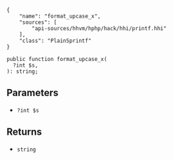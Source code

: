 ``` yamlmeta
{
    "name": "format_upcase_x",
    "sources": [
        "api-sources/hhvm/hphp/hack/hhi/printf.hhi"
    ],
    "class": "PlainSprintf"
}
```




``` Hack
public function format_upcase_x(
  ?int $s,
): string;
```




## Parameters




+ ` ?int $s `




## Returns




* ` string `
<!-- HHAPIDOC -->
